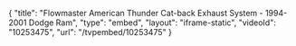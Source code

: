 {
    "title": "Flowmaster American Thunder Cat-back Exhaust System - 1994-2001 Dodge Ram",
    "type": "embed",
    "layout": "iframe-static",
    "videoId": "10253475",
    "url": "\/tvpembed\/10253475"
}